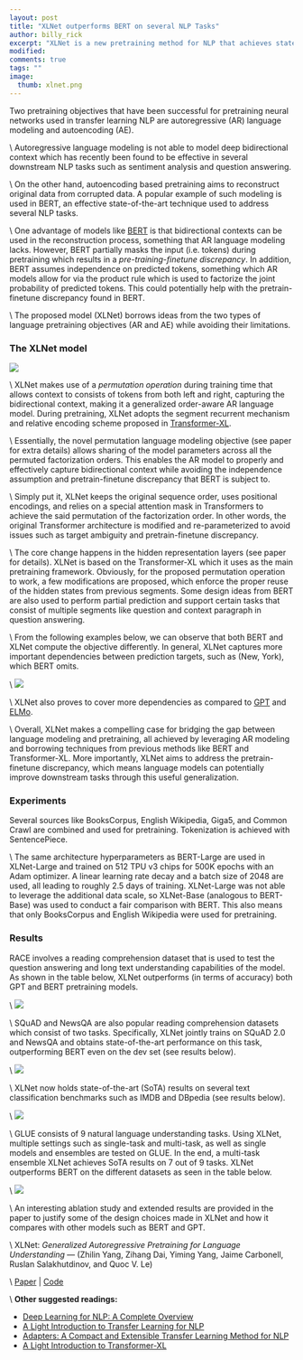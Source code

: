 ```yaml
---
layout: post
title: "XLNet outperforms BERT on several NLP Tasks"
author: billy_rick
excerpt: "XLNet is a new pretraining method for NLP that achieves state-of-the-art results on several NLP tasks."
modified:
comments: true
tags: ""
image:
  thumb: xlnet.png
---
```


Two pretraining objectives that have been successful for pretraining neural networks used in transfer learning NLP are autoregressive (AR) language modeling and autoencoding (AE).

\\
Autoregressive language modeling is not able to model deep bidirectional context which has recently been found to be effective in several downstream NLP tasks such as sentiment analysis and question answering.

\\
On the other hand, autoencoding based pretraining aims to reconstruct original data from corrupted data. A popular example of such modeling is used in BERT, an effective state-of-the-art technique used to address several NLP tasks.

\\
One advantage of models like [BERT](https://arxiv.org/pdf/1810.04805.pdf) is that bidirectional contexts can be used in the reconstruction process, something that AR language modeling lacks. However, BERT partially masks the input (i.e. tokens) during pretraining which results in a _pre-training-finetune discrepancy_. In addition, BERT assumes independence on predicted tokens, something which AR models allow for via the product rule which is used to factorize the joint probability of predicted tokens. This could potentially help with the pretrain-finetune discrepancy found in BERT.

\\
The proposed model (XLNet) borrows ideas from the two types of language pretraining objectives (AR and AE) while avoiding their limitations.


### **The XLNet model**

![](https://miro.medium.com/max/904/0*jzfLbSYA-VH5P7rC.png)

\\
XLNet makes use of a _permutation operation_ during training time that allows context to consists of tokens from both left and right, capturing the bidirectional context, making it a generalized order-aware AR language model. During pretraining, XLNet adopts the segment recurrent mechanism and relative encoding scheme proposed in [Transformer-XL](https://medium.com/dair-ai/a-light-introduction-to-transformer-xl-be5737feb13).

\\
Essentially, the novel permutation language modeling objective (see paper for extra details) allows sharing of the model parameters across all the permuted factorization orders. This enables the AR model to properly and effectively capture bidirectional context while avoiding the independence assumption and pretrain-finetune discrepancy that BERT is subject to.

\\
Simply put it, XLNet keeps the original sequence order, uses positional encodings, and relies on a special attention mask in Transformers to achieve the said permutation of the factorization order. In other words, the original Transformer architecture is modified and re-parameterized to avoid issues such as target ambiguity and pretrain-finetune discrepancy.

\\
The core change happens in the hidden representation layers (see paper for details). XLNet is based on the Transformer-XL which it uses as the main pretraining framework. Obviously, for the proposed permutation operation to work, a few modifications are proposed, which enforce the proper reuse of the hidden states from previous segments. Some design ideas from BERT are also used to perform partial prediction and support certain tasks that consist of multiple segments like question and context paragraph in question answering.

\\
From the following examples below, we can observe that both BERT and XLNet compute the objective differently. In general, XLNet captures more important dependencies between prediction targets, such as (New, York), which BERT omits.

\\
![](https://miro.medium.com/max/598/0*Cd9pc-cuqQF5k0Oc.png)

\\
XLNet also proves to cover more dependencies as compared to [GPT](https://openai.com/blog/better-language-models/) and [ELMo](https://arxiv.org/abs/1802.05365).

\\
Overall, XLNet makes a compelling case for bridging the gap between language modeling and pretraining, all achieved by leveraging AR modeling and borrowing techniques from previous methods like BERT and Transformer-XL. More importantly, XLNet aims to address the pretrain-finetune discrepancy, which means language models can potentially improve downstream tasks through this useful generalization.

### **Experiments**

Several sources like BooksCorpus, English Wikipedia, Giga5, and Common Crawl are combined and used for pretraining. Tokenization is achieved with SentencePiece.

\\
The same architecture hyperparameters as BERT-Large are used in XLNet-Large and trained on 512 TPU v3 chips for 500K epochs with an Adam optimizer. A linear learning rate decay and a batch size of 2048 are used, all leading to roughly 2.5 days of training. XLNet-Large was not able to leverage the additional data scale, so XLNet-Base (analogous to BERT-Base) was used to conduct a fair comparison with BERT. This also means that only BooksCorpus and English Wikipedia were used for pretraining.

### **Results**

RACE involves a reading comprehension dataset that is used to test the question answering and long text understanding capabilities of the model. As shown in the table below, XLNet outperforms (in terms of accuracy) both GPT and BERT pretraining models.

\\
![](https://miro.medium.com/max/500/0*7xDJVCyYbphxn65f.png)

\\
SQuAD and NewsQA are also popular reading comprehension datasets which consist of two tasks. Specifically, XLNet jointly trains on SQuAD 2.0 and NewsQA and obtains state-of-the-art performance on this task, outperforming BERT even on the dev set (see results below).

\\
![](https://miro.medium.com/max/753/0*CfvEjCH291LqOSqU.png)

\\
XLNet now holds state-of-the-art (SoTA) results on several text classification benchmarks such as IMDB and DBpedia (see results below).

\\
![](https://miro.medium.com/max/711/0*GCN5tQTix-cl30Ne.png)

\\
GLUE consists of 9 natural language understanding tasks. Using XLNet, multiple settings such as single-task and multi-task, as well as single models and ensembles are tested on GLUE. In the end, a multi-task ensemble XLNet achieves SoTA results on 7 out of 9 tasks. XLNet outperforms BERT on the different datasets as seen in the table below.

\\
![](https://miro.medium.com/max/769/0*jRNEM-D8HUIijxOW.png)

\\
An interesting ablation study and extended results are provided in the paper to justify some of the design choices made in XLNet and how it compares with other models such as BERT and GPT.

\\
XLNet: _Generalized Autoregressive Pretraining for Language Understanding_ — (Zhilin Yang, Zihang Dai, Yiming Yang, Jaime Carbonell, Ruslan Salakhutdinov, and Quoc V. Le)

\\
[Paper](https://arxiv.org/abs/1906.08237) | [Code](https://github.com/zihangdai/xlnet)

\\
**Other suggested readings:**

- [Deep Learning for NLP: A Complete Overview](https://medium.com/dair-ai/deep-learning-for-nlp-an-overview-of-recent-trends-d0d8f40a776d)
- [A Light Introduction to Transfer Learning for NLP](https://medium.com/dair-ai/a-light-introduction-to-transfer-learning-for-nlp-3e2cb56b48c8)
- [Adapters: A Compact and Extensible Transfer Learning Method for NLP](https://medium.com/dair-ai/adapters-a-compact-and-extensible-transfer-learning-method-for-nlp-6d18c2399f62)
- [A Light Introduction to Transformer-XL](https://medium.com/dair-ai/a-light-introduction-to-transformer-xl-be5737feb13)
